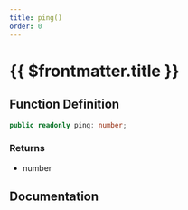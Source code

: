 ```yaml
---
title: ping()
order: 0
---
```


# {{ $frontmatter.title }}

## Function Definition

```ts
public readonly ping: number;
```

### Returns

* number

## Documentation

<!--@include: ./parts/ping.md-->
